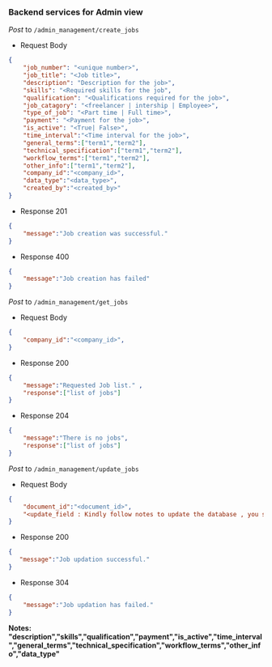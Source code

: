 ### Backend services for Admin view

*Post* to `/admin_management/create_jobs`
- Request Body
```json
{
    "job_number": "<unique number>",
    "job_title": "<Job title>",
    "description": "Description for the job>",
    "skills": "<Required skills for the job",
    "qualification": "<Qualifications required for the job>",
    "job_catagory": "<freelancer | intership | Employee>",
    "type_of_job": "<Part time | Full time>",
    "payment": "<Payment for the job>",
    "is_active": "<True| False>",
    "time_interval":"<Time interval for the job>",
    "general_terms":["term1","term2"],
    "technical_specification":["term1","term2"], 
    "workflow_terms":["term1","term2"],
    "other_info":["term1","term2"],
    "company_id":"<company_id>",
    "data_type":"<data_type>",
    "created_by":"<created_by>"  
}
```
- Response 201
```json
{
    "message":"Job creation was successful."
}
```
- Response 400
```json
{
    "message":"Job creation has failed"
}
```
*Post* to `/admin_management/get_jobs`
- Request Body
```json
{
    "company_id":"<company_id>", 
}
```
- Response 200
```json
{
    "message":"Requested Job list." , 
    "response":["list of jobs"]
}
```
- Response 204
```json
{
    "message":"There is no jobs",
    "response":["list of jobs"]
}
```
*Post* to `/admin_management/update_jobs`
- Request Body
```json
{
    "document_id":"<document_id>",
    "<update_field : Kindly follow notes to update the database , you should not update other field>"
}
```
- Response 200
```json
{
   "message":"Job updation successful." 
}
```
- Response 304
```json
{
    "message":"Job updation has failed." 
}
```
**Notes: "description","skills","qualification","payment","is_active","time_interval","general_terms","technical_specification","workflow_terms","other_info","data_type"**
